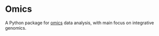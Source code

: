 # Omics

A Python package for [omics](https://en.wikipedia.org/wiki/Omics) data analysis, with main focus on integrative genomics.

